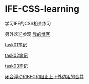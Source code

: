 # IFE-CSS-learning
学习IFE的CSS相关练习

另外欢迎参观 [我的博客](https://alexzhong22c.github.io/) 



[task01笔记](https://github.com/AlexZhong22c/IFE-CSS-learning/blob/master/task01笔记.md)

[task02笔记](https://github.com/AlexZhong22c/IFE-CSS-learning/blob/master/task02笔记.md)

[task03笔记](https://github.com/AlexZhong22c/IFE-CSS-learning/blob/master/task03笔记.md)

[闭合浮动和BFC和阻止上下外边距的合并](https://github.com/AlexZhong22c/IFE-CSS-learning/blob/master/闭合浮动和BFC和阻止上下外边距的合并.md)